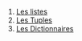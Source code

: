 
<!-- # T2 : Représentation des données  -->

1. [Les listes](../../T2_Representation_des_donnees/Chapitre_1:_Listes/cours/)
2. [Les Tuples](../../T2_Representation_des_donnees/Chapitre_2:_Tuples/cours/)
3. [Les Dictionnaires](../../T2_Representation_des_donnees/Chapitre_3:_Dictionnaires/cours/)
<!--
4. [Bases](../2.4_Bases/cours/)
5. [Booléens](../2.5_Booleens/cours/)
6. [Codage des caractères](../2.6_Codage_caracteres/cours/)
7. [Codage des entiers](../2.7_Codage_entiers/cours/)
8. [Codage des non-entiers](../2.8_Codage_non-entiers/cours/)
9. [Chaînes de caractères](../2.9_Chaines_caracteres/cours/)
-->
